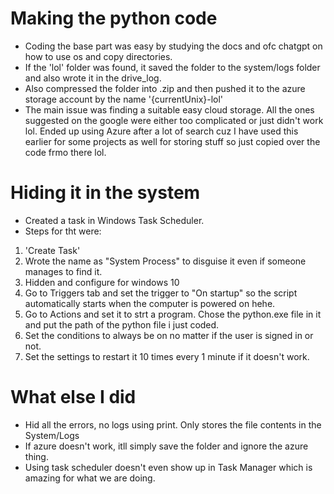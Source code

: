 # Making the python code
- Coding the base part was easy by studying the docs and ofc chatgpt on how to use os and copy directories. 
- If the 'lol' folder was found, it saved the folder to the system/logs folder and also wrote it in the drive_log.
- Also compressed the folder into .zip and then pushed it to the azure storage account by the name '{currentUnix}-lol'
- The main issue was finding a suitable easy cloud storage. All the ones suggested on the google were either too complicated or just didn't work lol. Ended up using Azure after a lot of search cuz I have used this earlier for some projects as well for storing stuff so just copied over the code frmo there lol.

# Hiding it in the system
- Created a task in Windows Task Scheduler.
- Steps for tht were:
1) 'Create Task' 
2) Wrote the name as "System Process" to disguise it even if someone manages to find it.
3) Hidden and configure for windows 10
4) Go to Triggers tab and set the trigger to "On startup" so the script automatically starts when the computer is powered on hehe.
5) Go to Actions and set it to strt a program. Chose the python.exe file in it and put the path of the python file i just coded.
6) Set the conditions to always be on no matter if the user is signed in or not.
7) Set the settings to restart it 10 times every 1 minute if it doesn't work.

# What else I did
- Hid all the errors, no logs using print. Only stores the file contents in the System/Logs
- If azure doesn't work, itll simply save the folder and ignore the azure thing.
- Using task scheduler doesn't even show up in Task Manager which is amazing for what we are doing.